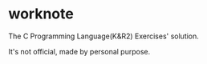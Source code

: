 # worknote
The C Programming Language(K&R2) Exercises' solution.

It's not official, made by personal purpose.
